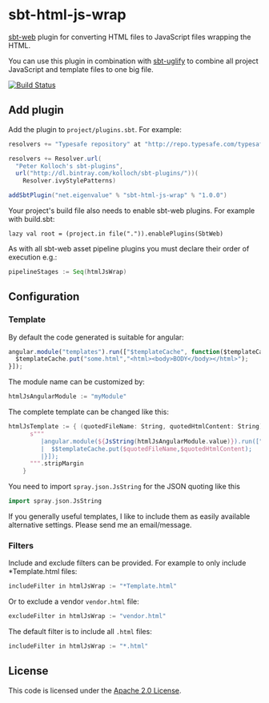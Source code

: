 sbt-html-js-wrap
================

[sbt-web](https://github.com/sbt/sbt-web) plugin for converting HTML files to JavaScript files wrapping the HTML.

You can use this plugin in combination with [sbt-uglify](https://github.com/sbt/sbt-uglify) to combine all project 
JavaScript and template files to one big file.

[![Build Status](https://travis-ci.org/kolloch/sbt-html-js-wrap.png?branch=master)](https://travis-ci.org/kolloch/sbt-html-js-wrap)

Add plugin
----------

Add the plugin to `project/plugins.sbt`. For example:

```scala
resolvers += "Typesafe repository" at "http://repo.typesafe.com/typesafe/releases/"

resolvers += Resolver.url(
  "Peter Kolloch's sbt-plugins",
  url("http://dl.bintray.com/kolloch/sbt-plugins/"))(
    Resolver.ivyStylePatterns)

addSbtPlugin("net.eigenvalue" % "sbt-html-js-wrap" % "1.0.0")
```

Your project's build file also needs to enable sbt-web plugins. For example with build.sbt:

    lazy val root = (project.in file(".")).enablePlugins(SbtWeb)

As with all sbt-web asset pipeline plugins you must declare their order of execution e.g.:

```scala
pipelineStages := Seq(htmlJsWrap)
```

Configuration
-------------

### Template

By default the code generated is suitable for angular:

```javascript
angular.module("templates").run(["$templateCache", function($templateCache) {
  $templateCache.put("some.html","<html><body>BODY</body></html>");
}]);
```

The module name can be customized by:

```scala
htmlJsAngularModule := "myModule"
```

The complete template can be changed like this:

```scala
htmlJsTemplate := { (quotedFileName: String, quotedHtmlContent: String) =>
      s"""
         |angular.module(${JsString(htmlJsAngularModule.value)}).run(["$$templateCache", function($$templateCache) {
         |  $$templateCache.put($quotedFileName,$quotedHtmlContent);
         |}]);
      """.stripMargin
    }
```

You need to import `spray.json.JsString` for the JSON quoting like this

```scala
import spray.json.JsString
```

If you generally useful templates, I like to include them as easily available alternative settings.
Please send me an email/message.

### Filters

Include and exclude filters can be provided. For example to only include *Template.html files:

```scala
includeFilter in htmlJsWrap := "*Template.html"
```

Or to exclude a vendor `vendor.html` file:

```scala
excludeFilter in htmlJsWrap := "vendor.html"
```

The default filter is to include all `.html` files:

```scala
includeFilter in htmlJsWrap := "*.html"
```

License
-------

This code is licensed under the [Apache 2.0 License][apache].

[sbt-web]: https://github.com/sbt/sbt-web
[apache]: http://www.apache.org/licenses/LICENSE-2.0.html
